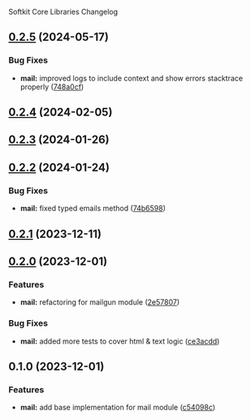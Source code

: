 Softkit Core Libraries Changelog
## [0.2.5](https://github.com/softkitit/softkit-core/compare/mail-0.2.4...mail-0.2.5) (2024-05-17)


### Bug Fixes

* **mail:** improved logs to include context and show errors stacktrace properly ([748a0cf](https://github.com/softkitit/softkit-core/commit/748a0cfc23bd8409760818cf52ea4bb554ab9097))

## [0.2.4](https://github.com/softkitit/softkit-core/compare/mail-0.2.3...mail-0.2.4) (2024-02-05)

## [0.2.3](https://github.com/softkitit/softkit-core/compare/mail-0.2.2...mail-0.2.3) (2024-01-26)

## [0.2.2](https://github.com/softkitit/softkit-core/compare/mail-0.2.1...mail-0.2.2) (2024-01-24)


### Bug Fixes

* **mail:** fixed typed emails method ([74b6598](https://github.com/softkitit/softkit-core/commit/74b659885027bf4c7d5f479627a4a13925b493be))

## [0.2.1](https://github.com/softkitit/softkit-core/compare/mail-0.2.0...mail-0.2.1) (2023-12-11)

## [0.2.0](https://github.com/softkitit/softkit-core/compare/mail-0.1.0...mail-0.2.0) (2023-12-01)


### Features

* **mail:** refactoring for mailgun module ([2e57807](https://github.com/softkitit/softkit-core/commit/2e57807e20f3ee09407ce2129171cda76a0d1604))


### Bug Fixes

* **mail:** added more tests to cover html & text logic ([ce3acdd](https://github.com/softkitit/softkit-core/commit/ce3acdd159b29e299060a1b07eb38502e11ac37b))

## 0.1.0 (2023-12-01)


### Features

* **mail:** add base implementation for mail module ([c54098c](https://github.com/softkitit/softkit-core/commit/c54098c5c1125627667b3184577f0cb45a0da380))
